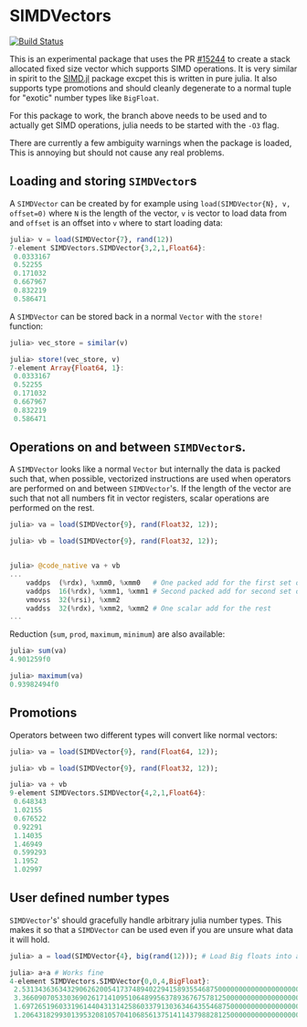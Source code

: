# SIMDVectors

[![Build Status](https://travis-ci.org/KristofferC/SIMDVectors.jl.svg?branch=master)](https://travis-ci.org/KristofferC/SIMDVectors.jl)

This is an experimental package that uses the PR [#15244](https://github.com/JuliaLang/julia/pull/15244) to create a stack allocated fixed size vector which supports SIMD operations. It is very similar in spirit to the [SIMD.jl](https://github.com/eschnett/SIMD.jl) package excpet this is written in pure julia. It also supports type promotions and should cleanly degenerate to a normal tuple for "exotic" number types like `BigFloat`.

For this package to work, the branch above needs to be used and to actually get SIMD operations, julia needs to be started with the `-O3` flag.

There are currently a few ambiguity warnings when the package is loaded, This is annoying but should not cause any real problems.

## Loading and storing `SIMDVector`s

A `SIMDVector` can be created by for example using `load(SIMDVector{N}, v, offset=0)` where `N` is the length of the vector, `v` is vector to load data from and `offset` is an offset into `v` where to start loading data:

```jl
julia> v = load(SIMDVector{7}, rand(12))
7-element SIMDVectors.SIMDVector{3,2,1,Float64}:
 0.0333167
 0.52255
 0.171032
 0.667967
 0.832219
 0.586471
```

A `SIMDVector` can be stored back in a normal `Vector` with the `store!` function:

```jl
julia> vec_store = similar(v)

julia> store!(vec_store, v)
7-element Array{Float64, 1}:
 0.0333167
 0.52255
 0.171032
 0.667967
 0.832219
 0.586471
 ```

## Operations on and between `SIMDVector`s.

A `SIMDVector` looks like a normal `Vector` but internally the data is packed such that, when possible, vectorized instructions are used when operators are performed on and between `SIMDVector`'s.
If the length of the vector are such that not all numbers fit in vector registers, scalar operations are performed on the rest.

```jl
julia> va = load(SIMDVector{9}, rand(Float32, 12));

julia> vb = load(SIMDVector{9}, rand(Float32, 12));


julia> @code_native va + vb
...
    vaddps  (%rdx), %xmm0, %xmm0   # One packed add for the first set of four Float32s
    vaddps  16(%rdx), %xmm1, %xmm1 # Second packed add for second set of four Float32s
    vmovss  32(%rsi), %xmm2
    vaddss  32(%rdx), %xmm2, %xmm2 # One scalar add for the rest
...
```

Reduction (`sum`, `prod`, `maximum`, `minimum`) are also available:

```jl
julia> sum(va)
4.901259f0

julia> maximum(va)
0.93982494f0
```

## Promotions

Operators between two different types will convert like normal vectors:

```jl
julia> va = load(SIMDVector{9}, rand(Float64, 12));

julia> vb = load(SIMDVector{9}, rand(Float32, 12));

julia> va + vb
9-element SIMDVectors.SIMDVector{4,2,1,Float64}:
 0.648343
 1.02155
 0.676522
 0.92291
 1.14035
 1.46949
 0.599293
 1.1952
 1.02997
```

## User defined number types

`SIMDVector`'s' should gracefully handle arbitrary julia number types. This makes it so that a `SIMDVector` can be used even if you are unsure what data it will hold.

```jl
julia> a = load(SIMDVector{4}, big(rand(12))); # Load Big floats into a SIMDVector

julia> a+a # Works fine
4-element SIMDVectors.SIMDVector{0,0,4,BigFloat}:
 2.531343636343290626200541737489402294158935546875000000000000000000000000000000e-01
 3.366090705330369026171410951064899563789367675781250000000000000000000000000000e-01
 1.697265196033196144043131425860337913036346435546875000000000000000000000000000
 1.206431829930139532081057041068561375141143798828125000000000000000000000000000
```
